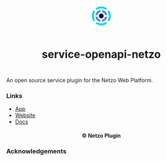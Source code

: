 <div align="center">
  <a href="https://netzo.io" target="_blank" >
    <img height="50" src="https://raw.githubusercontent.com/netzoio/netzo/main/plugins/services/service-openapi-netzo/src/assets/icon.png" style="margin: 12px 0px" />
  </a>

  <h1 style="padding: 6px 0px 24px 0px">service-openapi-netzo</h1>
</div>

An open source service plugin for the Netzo Web Platform.

### Links

- [App](https://app.netzo.io)
- [Website](https://netzo.io)
- [Docs](https://netzo.io/docs/introduction)

<div align="center">
  <h4>© Netzo Plugin</h4>
</div>

### Acknowledgements
